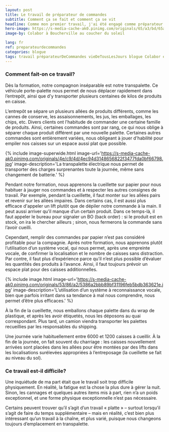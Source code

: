 ```yaml
---
layout: post
title: Le travail de préparateur de commandes
subtitle: Comment ça se fait et comment ça se vit
headline: Comme mon premier travail, j'ai été engagé comme préparateur de commandes à Colabor, Boucherville. Colabor est un entrepôt alimentaire qui distribue des caisses d'aliments en gros pour des clients comme les dépanneurs et les petits marchands. Mon travail s'agit d'un travail de nuit à temps plein durant l'été pour remplir des palettes de produits alimentaires.
hero-image: https://s-media-cache-ak0.pinimg.com/originals/65/a3/bd/65a3bd79e522358fde69c3e5d0b2912f.jpg
image-by: Colabor à Boucherville au coucher du soleil

lang: fr
ref: preparateurdecommandes
categories: blogue
tags: travail préparateurDeCommandes vieDeTousLesJours blogue Colabor entrepôt serviceAlimentaire
---
```

<h3>Comment fait-on ce travail?</h3>

Dès la formation, notre compagnon inséparable est notre transpalette. Ce véhicule porte-palette nous permet de nous déplacer rapidement dans l’entrepôt, ainsi que d'y transporter plusieurs centaines de kilos de produits en caisse.

L’entrepôt se sépare un plusieurs allées de produits différents, comme les cannes de conserve, les assaisonnements, les jus, les emballages, les chips, etc. Divers clients ont l'habitude de commander une certaine famille de produits. Ainsi, certaines commandes sont par rang, ce qui nous oblige à séparer chaque produit différent par une nouvelle palette. Certaines autres commandes sont entièrement variées, nous obligeant à jouer d'habilité pour empiler nos caisses sur un espace aussi plat que possible.

{% include image-superwide.html image-url='https://s-media-cache-ak0.pinimg.com/originals/4e/c9/4d/4ec94d3148656822f3477fda0bf66798.jpg' image-description='La transpalette électrique nous permet de transporter des charges surprenantes toute la journée, même sans changement de batterie.' %}

Pendant notre formation, nous apprenons la cueillette sur papier pour nous habituer à jauger nos commandes et à respecter les autres consignes de travail. Par exemple, pendant la cueillette, il faut monter sur les allées pairs et revenir sur les allées impaires. Dans certains cas, il est aussi plus efficace d'appeler un lift plutôt que de dépiler notre commande à la main. Il peut aussi arriver qu’il manque d’un certain produit. Dans ce temps-là, il faut appeler le bureau pour signaler un BO (back order) : si le produit est en stock, on ira le chercher ailleurs ; sinon, nous fermerons la commande sans l’avoir cueilli.

Cependant, remplir des commandes par papier n’est pas considéré profitable pour la compagnie. Après notre formation, nous apprenons plutôt l’utilisation d’un système vocal, qui nous permet, après une empreinte vocale, de confirmer la localisation et le nombre de caisses sans distraction. Par contre, il faut plus d’expérience parce qu’il n’est plus possible d’évaluer les quantités des produits à l’avance. Ainsi, il faut toujours prévoir un espace plat pour des caisses additionnelles.

{% include image.html image-url='https://s-media-cache-ak0.pinimg.com/originals/53/86/a2/5386a2bbb89bf31196feb5bdb363621e.jpg' image-description='L’utilisation d’un système à reconnaissance vocale, bien que parfois irritant dans sa tendance à mal nous comprendre, nous permet d’être plus efficaces.' %}

À la fin de la cueillette, nous emballons chaque palette dans du wrap de plastique, et après les avoir étiquetés, nous les déposons au quai correspondant. Plus tard, un camion viendra transporter les palettes recueillies par les responsables du shipping.

Une journée varie habituellement entre 6000 et 1200 caisses à cueillir. À la fin de la journée, on fait souvent du charriage : les caisses nouvellement arrivées sont placées dans les allées pour être montées par des lifts dans les localisations surélevées appropriées à l’entreposage (la cueillette se fait au niveau du sol).

<h3>Ce travail est-il difficile?</h3>

Une inquiétude de ma part était que le travail soit trop difficile physiquement. En réalité, la fatigue est la chose la plus dure à gérer la nuit. Sinon, les cannages et quelques autres items mis à part, rien n’a un poids exceptionnel, et une forme physique exceptionnelle n’est pas nécessaire.

Certains peuvent trouver qu’il s’agit d’un travail « platte » – surtout lorsqu’il s’agit de faire du temps supplémentaire – mais en réalité, c’est bien plus intéressant qu’un travail à la chaîne, et plus varié, puisque nous changeons toujours d’emplacement en transpalette.